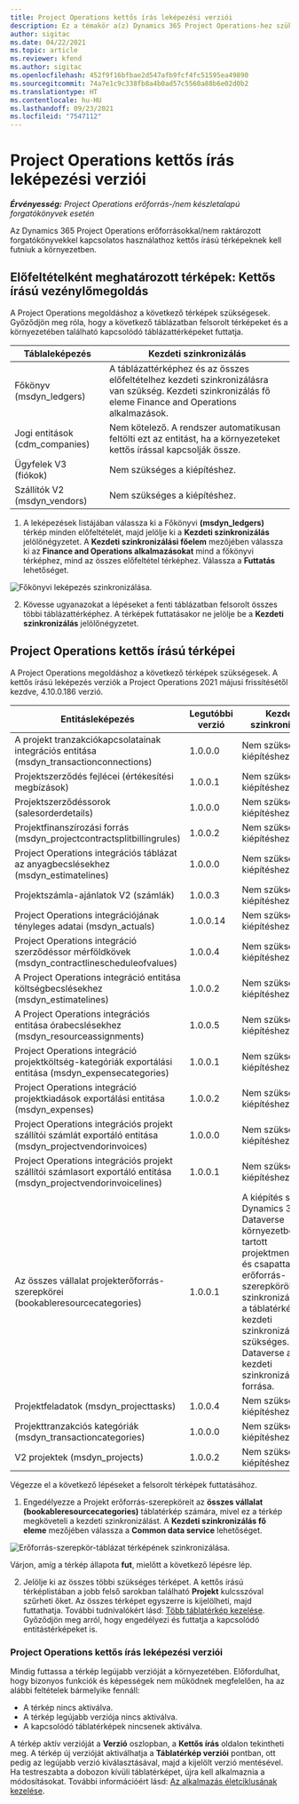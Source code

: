 ```yaml
---
title: Project Operations kettős írás leképezési verziói
description: Ez a témakör a(z) Dynamics 365 Project Operations-hez szükséges kettős írású térképek listáját tartalmazza.
author: sigitac
ms.date: 04/22/2021
ms.topic: article
ms.reviewer: kfend
ms.author: sigitac
ms.openlocfilehash: 452f9f16bfbae2d547afb9fcf4fc51595ea49890
ms.sourcegitcommit: 74a7e1c9c338fb8a4b0ad57c5560a88b6e02d0b2
ms.translationtype: HT
ms.contentlocale: hu-HU
ms.lasthandoff: 09/23/2021
ms.locfileid: "7547112"
---
```

# <a name="project-operations-dual-write-map-versions"></a>Project Operations kettős írás leképezési verziói

_**Érvényesség:** Project Operations erőforrás-/nem készletalapú forgatókönyvek esetén_

Az Dynamics 365 Project Operations erőforrásokkal/nem raktározott forgatókönyvekkel kapcsolatos használathoz kettős írású térképeknek kell futniuk a környezetben. 

## <a name="prerequisite-maps-dual-write-orchestration-solution"></a>Előfeltételként meghatározott térképek: Kettős írású vezénylőmegoldás

A Project Operations megoldáshoz a következő térképek szükségesek. Győződjön meg róla, hogy a következő táblázatban felsorolt térképeket és a környezetében található kapcsolódó táblázattérképeket futtatja.

| Táblaleképezés | Kezdeti szinkronizálás |
| --- | --- |
| Főkönyv (msdyn_ledgers) | A táblázattérképhez és az összes előfeltételhez kezdeti szinkronizálásra van szükség. Kezdeti szinkronizálás fő eleme Finance and Operations alkalmazások. |
| Jogi entitások (cdm_companies) | Nem kötelező. A rendszer automatikusan feltölti ezt az entitást, ha a környezeteket kettős írással kapcsolják össze. |
| Ügyfelek V3 (fiókok) | Nem szükséges a kiépítéshez. |
| Szállítók V2 (msdyn_vendors) | Nem szükséges a kiépítéshez. |

1. A leképezések listájában válassza ki a Főkönyvi **(msdyn\_ledgers)** térkép minden előfeltételét, majd jelölje ki a **Kezdeti szinkronizálás** jelölőnégyzetet. A **Kezdeti szinkronizálási főelem** mezőjében válassza ki az **Finance and Operations alkalmazásokat** mind a főkönyvi térképhez, mind az összes előfeltétel térképhez. Válassza a **Futtatás** lehetőséget.

![Főkönyvi leképezés szinkronizálása.](media/DW6.png)

2. Kövesse ugyanazokat a lépéseket a fenti táblázatban felsorolt összes többi táblázattérképhez. A térképek futtatásakor ne jelölje be a **Kezdeti szinkronizálás** jelölőnégyzetet.

## <a name="project-operations-dual-write-maps"></a>Project Operations kettős írású térképei

A Project Operations megoldáshoz a következő térképek szükségesek. A kettős írású leképezés verziók a Project Operations 2021 májusi frissítésétől kezdve, 4.10.0.186 verzió.

| **Entitásleképezés** | **Legutóbbi verzió** | **Kezdeti szinkronizálás** |
| --- | --- | --- |
| A projekt tranzakciókapcsolatainak integrációs entitása (msdyn\_transactionconnections) | 1.0.0.0 | Nem szükséges a kiépítéshez. |
| Projektszerződés fejlécei (értékesítési megbízások) | 1.0.0.1 | Nem szükséges a kiépítéshez. |
| Projektszerződéssorok (salesorderdetails) | 1.0.0.0 | Nem szükséges a kiépítéshez. |
| Projektfinanszírozási forrás (msdyn_projectcontractsplitbillingrules) | 1.0.0.2 | Nem szükséges a kiépítéshez. |
| Project Operations integrációs táblázat az anyagbecslésekhez (msdyn\_estimatelines) | 1.0.0.0 | Nem szükséges a kiépítéshez. |
| Projektszámla-ajánlatok V2 (számlák) | 1.0.0.3 | Nem szükséges a kiépítéshez. |
| Project Operations integrációjának tényleges adatai (msdyn_actuals) | 1.0.0.14 | Nem szükséges a kiépítéshez. |
| Project Operations integráció szerződéssor mérföldkövek (msdyn_contractlinescheduleofvalues) | 1.0.0.4 | Nem szükséges a kiépítéshez. |
| A Project Operations integráció entitása költségbecslésekhez (msdyn_estimatelines) | 1.0.0.2 | Nem szükséges a kiépítéshez. |
| A Project Operations integrációs entitása órabecslésekhez (msdyn_resourceassignments) | 1.0.0.5 | Nem szükséges a kiépítéshez. |
| Project Operations integráció projektköltség-kategóriák exportálási entitása (msdyn_expensecategories) | 1.0.0.1 | Nem szükséges a kiépítéshez. |
| Project Operations integráció projektkiadások exportálási entitása (msdyn_expenses) | 1.0.0.2 | Nem szükséges a kiépítéshez. |
| Project Operations integrációs projekt szállítói számlát exportáló entitása (msdyn_projectvendorinvoices) | 1.0.0.0 | Nem szükséges a kiépítéshez. |
| Project Operations integrációs projekt szállítói számlasort exportáló entitása (msdyn_projectvendorinvoicelines) | 1.0.0.1 | Nem szükséges a kiépítéshez. |
| Az összes vállalat projekterőforrás-szerepkörei (bookableresourcecategories) | 1.0.0.1 | A kiépítés során a Dynamics 365 Dataverse környezetben tartott projektmenedzseri és csapattagi erőforrás-szerepkörök szinkronizálásához a táblatérkép kezdeti szinkronizálása szükséges. Dataverse a kezdeti szinkronizálás fő forrása. |
| Projektfeladatok (msdyn_projecttasks) | 1.0.0.4 | Nem szükséges a kiépítéshez. |
| Projekttranzakciós kategóriák (msdyn_transactioncategories) | 1.0.0.0 | Nem szükséges a kiépítéshez. |
| V2 projektek (msdyn_projects) | 1.0.0.2 | Nem szükséges a kiépítéshez. |

Végezze el a következő lépéseket a felsorolt térképek futtatásához.

1. Engedélyezze a Projekt erőforrás-szerepköreit az **összes vállalat (bookableresourcecategories)** táblatérkép számára, mivel ez a térkép megköveteli a kezdeti szinkronizálást. A **Kezdeti szinkronizálás fő eleme** mezőjében válassza a **Common data service** lehetőséget. 

 ![Erőforrás-szerepkör-táblázat térképének szinkronizálása.](media/6ResourceInitialSync.jpg)

 Várjon, amíg a térkép állapota **fut**, mielőtt a következő lépésre lép.

2. Jelölje ki az összes többi szükséges térképet. A kettős írású térképlistában a jobb felső sarokban található **Projekt** kulcsszóval szűrheti őket. Az összes térképet egyszerre is kijelölheti, majd futtathatja. További tudnivalókért lásd: [Több táblatérkép kezelése](/dynamics365/fin-ops-core/dev-itpro/data-entities/dual-write/multiple-entity-maps). Győződjön meg arról, hogy engedélyezi és futtatja a kapcsolódó entitástérképeket is.

### <a name="project-operations-dual-write-map-versions"></a>Project Operations kettős írás leképezési verziói

Mindig futtassa a térkép legújabb verzióját a környezetében. Előfordulhat, hogy bizonyos funkciók és képességek nem működnek megfelelően, ha az alábbi feltételek bármelyike fennáll:

- A térkép nincs aktiválva.
- A térkép legújabb verziója nincs aktiválva. 
- A kapcsolódó táblatérképek nincsenek aktiválva.

A térkép aktív verzióját a **Verzió** oszlopban, a **Kettős írás** oldalon tekintheti meg. A térkép új verzióját aktiválhatja a **Táblatérkép verziói** pontban, ott pedig az legújabb verzió kiválasztásával, majd a kijelölt verzió mentésével. Ha testreszabta a dobozon kívüli táblatérképet, újra kell alkalmaznia a módosításokat. További információért lásd: [Az alkalmazás életciklusának kezelése](/dynamics365/fin-ops-core/dev-itpro/data-entities/dual-write/app-lifecycle-management).
